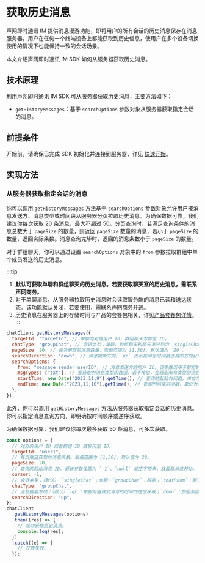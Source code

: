 # 获取历史消息

<Toc />

声网即时通讯 IM 提供消息漫游功能，即将用户的所有会话的历史消息保存在消息服务器，用户在任何一个终端设备上都能获取到历史信息，使用户在多个设备切换使用的情况下也能保持一致的会话场景。

本文介绍声网即时通讯 IM SDK 如何从服务器获取历史消息。

## 技术原理

利用声网即时通讯 IM SDK 可从服务器获取历史消息，主要方法如下：

- `getHistoryMessages`：基于 `searchOptions` 参数对象从服务器获取指定会话的消息。

## 前提条件

开始前，请确保已完成 SDK 初始化并连接到服务器，详见 [快速开始](quickstart.html)。

## 实现方法

### 从服务器获取指定会话的消息

你可以调用 `getHistoryMessages` 方法基于 `searchOptions` 参数对象允许用户按消息发送方、消息类型或时间段从服务器分页拉取历史消息。为确保数据可靠，我们建议你每次获取 20 条消息，最大不超过 50。分页查询时，若满足查询条件的消息总数大于 `pageSize` 的数量，则返回 `pageSize` 数量的消息，若小于 `pageSize` 的数量，返回实际条数。消息查询完毕时，返回的消息条数小于 `pageSize` 的数量。

对于群组聊天，你可以通过设置 `searchOptions` 对象中的 `from` 参数拉取群组中单个成员发送的历史消息。

:::tip

1. **默认可获取单聊和群组聊天的历史消息。若要获取聊天室的历史消息，需联系声网商务。**
2. 对于单聊消息，从服务器拉取历史消息时会读取服务端的消息已读和送达状态。该功能默认关闭，若要使用，需联系声网商务开通。
3. 历史消息在服务器上的存储时间与产品的套餐包相关，详见[产品套餐包详情](/product/pricing.html#套餐包功能详情)。
   :::

```javascript
chatClient.getHistoryMessages({
  targetId: "targetId", // 单聊为对端用户 ID，群组聊天为群组 ID。
  chatType: "groupChat", // 会话类型：单聊、群组聊天和聊天室分别为 `singleChat`、`groupChat` 和 `chatRoom`。
  pageSize: 20, // 每次获取的消息数量，取值范围为 [1,50]，默认值为 `20`。
  searchDirection: "down", // 消息搜索方向。`up` 表示按消息时间戳递减的方向获取，即先获取最新消息；`down` 表示按消息时间戳递增的方向获取，即先获取最老的消息。
  searchOptions: {
    from: "message sender userID", // 消息发送方的用户 ID。该参数仅用于群组聊天。
    msgTypes: ["txt"], // 要获取的消息类型的数组。若不传值，会获取所有类型的消息。
    startTime: new Date("2023,11,9").getTime(), // 查询的起始时间戳，单位为毫秒。
    endTime: new Date("2023,11,10").getTime(), // 查询的结束时间戳，单位为毫秒。
  },
});
```

此外，你可以调用 `getHistoryMessages` 方法从服务器获取指定会话的历史消息。你可以指定消息查询方向，即明确按时间顺序或逆序获取。

为确保数据可靠，我们建议你每次最多获取 50 条消息，可多次获取。

```javascript
const options = {
  // 对方的用户 ID 或者群组 ID 或聊天室 ID。
  targetId: "user1",
  // 每页期望获取的消息条数。取值范围为 [1,50]，默认值为 20。
  pageSize: 20,
  // 查询的起始消息 ID。若该参数设置为 `-1`、`null` 或空字符串，从最新消息开始。
  cursor: -1,
  // 会话类型：（默认） `singleChat`：单聊；`groupChat`：群聊；`chatRoom`：聊天室
  chatType: "groupChat",
  // 消息搜索方向：（默认）`up`：按服务器收到消息的时间的逆序获取；`down`：按服务器收到消息的时间的正序获取。
  searchDirection: "up",
};
chatClient
  .getHistoryMessages(options)
  .then((res) => {
    // 成功获取历史消息。
    console.log(res);
  })
  .catch((e) => {
    // 获取失败。
  });
```
